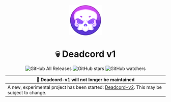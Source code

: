 <div align="center">

<a href="https://github.com/BryanLawless">
  <img src="./assets/logo.png" alt="Logo" width="105" height="95">
</a>

# 💀 Deadcord v1

![GitHub All Releases](https://img.shields.io/github/downloads/BryanLawless/Deadcord-v1/total?color=black) ![GitHub stars](https://img.shields.io/github/stars/BryanLawless/Deadcord-v1?style=social) ![GitHub watchers](https://img.shields.io/github/watchers/BryanLawless/Deadcord-v1?style=social)

| 🔴 Deadcord-v1 will not longer be maintained |
| ------------- |
| A new, experimental project has been started: [Deadcord-v2](https://github.com/BryanLawless/Deadcord-v2). This may be subject to change. |

</div>
